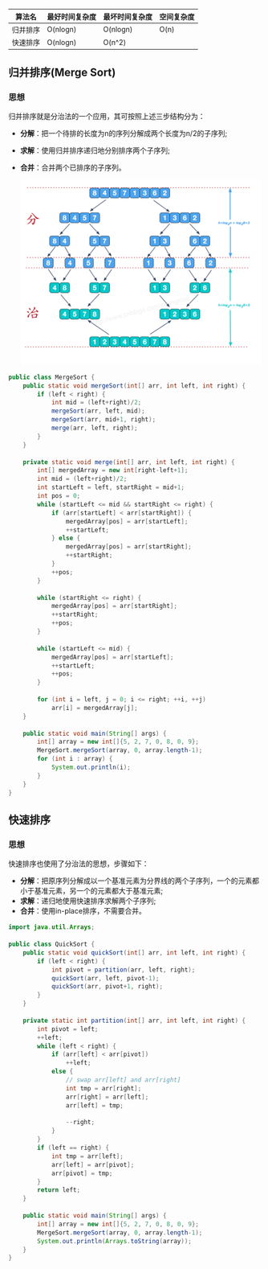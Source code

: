 | 算法名   | 最好时间复杂度 | 最坏时间复杂度 | 空间复杂度 |
| -------- | -------------- | -------------- | ---------- |
| 归并排序 | O(nlogn)       | O(nlogn)       | O(n)       |
| 快速排序 | O(nlogn)       | O(n^2)         |            |

## 归并排序(Merge Sort)

### 思想

归并排序就是分治法的一个应用，其可按照上述三步结构分为：

- **分解**：把一个待排的长度为n的序列分解成两个长度为n/2的子序列;

- **求解**：使用归并排序递归地分别排序两个子序列;

- **合并**：合并两个已排序的子序列。

  ![](./mergesort.png)

```java
public class MergeSort {
    public static void mergeSort(int[] arr, int left, int right) {
        if (left < right) {
            int mid = (left+right)/2;
            mergeSort(arr, left, mid);
            mergeSort(arr, mid+1, right);
            merge(arr, left, right);
        }
    }

    private static void merge(int[] arr, int left, int right) {
        int[] mergedArray = new int[right-left+1];
        int mid = (left+right)/2;
        int startLeft = left, startRight = mid+1;
        int pos = 0;
        while (startLeft <= mid && startRight <= right) {
            if (arr[startLeft] < arr[startRight]) {
                mergedArray[pos] = arr[startLeft];
                ++startLeft;
            } else {
                mergedArray[pos] = arr[startRight];
                ++startRight;
            }
            ++pos;
        }

        while (startRight <= right) {
            mergedArray[pos] = arr[startRight];
            ++startRight;
            ++pos;
        }

        while (startLeft <= mid) {
            mergedArray[pos] = arr[startLeft];
            ++startLeft;
            ++pos;
        }

        for (int i = left, j = 0; i <= right; ++i, ++j)
            arr[i] = mergedArray[j];
    }

    public static void main(String[] args) {
        int[] array = new int[]{5, 2, 7, 0, 8, 0, 9};
        MergeSort.mergeSort(array, 0, array.length-1);
        for (int i : array) {
            System.out.println(i);
        }
    }
}
```

## 快速排序

### 思想

快速排序也使用了分治法的思想，步骤如下：

- **分解**：把原序列分解成以一个基准元素为分界线的两个子序列，一个的元素都小于基准元素，另一个的元素都大于基准元素;
- **求解**：递归地使用快速排序求解两个子序列;
- **合并**：使用in-place排序，不需要合并。

```java
import java.util.Arrays;

public class QuickSort {
    public static void quickSort(int[] arr, int left, int right) {
        if (left < right) {
            int pivot = partition(arr, left, right);
            quickSort(arr, left, pivot-1);
            quickSort(arr, pivot+1, right);
        }
    }

    private static int partition(int[] arr, int left, int right) {
        int pivot = left;
        ++left;
        while (left < right) {
            if (arr[left] < arr[pivot])
                ++left;
            else {
                // swap arr[left] and arr[right]
                int tmp = arr[right];
                arr[right] = arr[left];
                arr[left] = tmp;

                --right;
            }
        }
        if (left == right) {
            int tmp = arr[left];
            arr[left] = arr[pivot];
            arr[pivot] = tmp;
        }
        return left;
    }

    public static void main(String[] args) {
        int[] array = new int[]{5, 2, 7, 0, 8, 0, 9};
        MergeSort.mergeSort(array, 0, array.length-1);
        System.out.println(Arrays.toString(array));
    }
}
```






